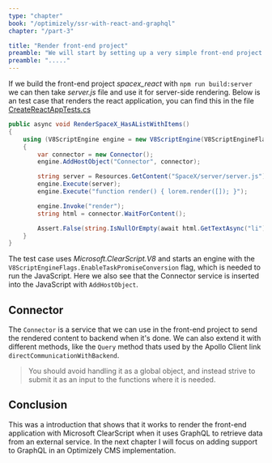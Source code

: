 ```yaml
---
type: "chapter"
book: "/optimizely/ssr-with-react-and-graphql"
chapter: "/part-3"

title: "Render front-end project"
preamble: "We will start by setting up a very simple front-end project that uses a public GraphQL service. We will then use this project to get an server-side rendering."
preamble: "....."
---
```

If we build the front-end project _spacex_react_ with `npm run build:server` we can then take _server.js_ file and use it for server-side rendering. Below is an test case that renders the react application, you can find this in the file [CreateReactAppTests.cs](https://github.com/loremipsumdonec/optimizely-cms-models/blob/master/posts/ssr_with_react_and_graphql/example/lorem_headless_tests/CreateReactAppTests.cs)


```csharp
public async void RenderSpaceX_HasAListWithItems()
{
    using (V8ScriptEngine engine = new V8ScriptEngine(V8ScriptEngineFlags.EnableTaskPromiseConversion))
    {
        var connector = new Connector();
        engine.AddHostObject("Connector", connector);

        string server = Resources.GetContent("SpaceX/server/server.js");
        engine.Execute(server);
        engine.Execute("function render() { lorem.render([]); }");

        engine.Invoke("render");
        string html = connector.WaitForContent();

        Assert.False(string.IsNullOrEmpty(await html.GetTextAsync("li")));
    }
}
```

The test case uses _Microsoft.ClearScript.V8_ and starts an engine with the `V8ScriptEngineFlags.EnableTaskPromiseConversion` flag, which is needed to run the JavaScript. Here we also see that the Connector service is inserted into the JavaScript with `AddHostObject`.

## Connector

The `Connector` is a service that we can use in the front-end project to send the rendered content to backend when it's done. We can also extend it with different methods, like the `Query` method thats used by the Apollo Client link `directCommunicationWithBackend`.

> You should avoid handling it as a global object, and instead strive to submit it as an input to the functions where it is needed.

## Conclusion

This was a introduction that shows that it works to render the front-end application with Microsoft ClearScript when it uses GraphQL to retrieve data from an external service. In the next chapter I will focus on adding support to GraphQL in an Optimizely CMS implementation.
